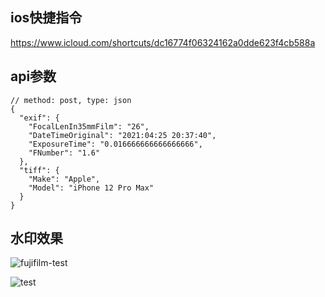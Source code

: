 ## ios快捷指令
https://www.icloud.com/shortcuts/dc16774f06324162a0dde623f4cb588a

## api参数

```
// method: post, type: json
{
  "exif": {
    "FocalLenIn35mmFilm": "26",
    "DateTimeOriginal": "2021:04:25 20:37:40",
    "ExposureTime": "0.016666666666666666",
    "FNumber": "1.6"
  },
  "tiff": {
    "Make": "Apple",
    "Model": "iPhone 12 Pro Max"
  }
}
```
## 水印效果
![fujifilm-test](https://github.com/allenxing/watermark-for-photo/assets/5697091/d9d5b580-ceb5-4366-8ca2-e50a58fc769b)

![test](https://github.com/allenxing/watermark-for-photo/assets/5697091/f90d82fa-b506-4b5e-94de-c6a28dce2c59)


